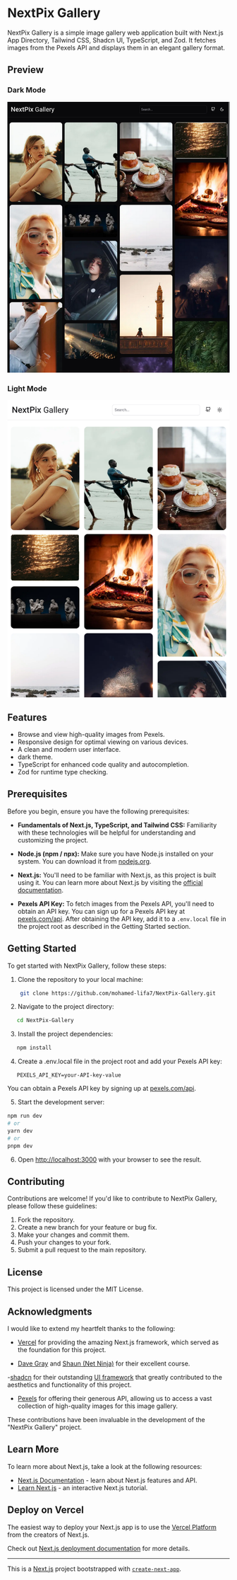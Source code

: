 # NextPix Gallery

NextPix Gallery is a simple image gallery web application built with Next.js App Directory, Tailwind CSS, Shadcn UI, TypeScript, and Zod. It fetches images from the Pexels API and displays them in an elegant gallery format.

## Preview

### Dark Mode

![Dark Mode Preview](./preview2.png)

### Light Mode

![Light Mode Preview](./preview1.png)

## Features

-  Browse and view high-quality images from Pexels.
-  Responsive design for optimal viewing on various devices.
-  A clean and modern user interface.
-  dark theme.
-  TypeScript for enhanced code quality and autocompletion.
-  Zod for runtime type checking.

## Prerequisites

Before you begin, ensure you have the following prerequisites:

-  **Fundamentals of Next.js, TypeScript, and Tailwind CSS:** Familiarity with these technologies will be helpful for understanding and customizing the project.

-  **Node.js (npm / npx):** Make sure you have Node.js installed on your system. You can download it from [nodejs.org](https://nodejs.org/).

-  **Next.js:** You'll need to be familiar with Next.js, as this project is built using it. You can learn more about Next.js by visiting the [official documentation](https://nextjs.org/docs).

-  **Pexels API Key:** To fetch images from the Pexels API, you'll need to obtain an API key. You can sign up for a Pexels API key at [pexels.com/api](https://www.pexels.com/api/). After obtaining the API key, add it to a `.env.local` file in the project root as described in the Getting Started section.

## Getting Started

To get started with NextPix Gallery, follow these steps:

1. Clone the repository to your local machine:

```bash
    git clone https://github.com/mohamed-lifa7/NextPix-Gallery.git
```

2. Navigate to the project directory:

```bash
   cd NextPix-Gallery
```

3. Install the project dependencies:

```bash
   npm install
```

4. Create a .env.local file in the project root and add your Pexels API key:

```plaintext
   PEXELS_API_KEY=your-API-key-value
```

You can obtain a Pexels API key by signing up at [pexels.com/api](https://www.pexels.com/api/).

5. Start the development server:

```bash
npm run dev
# or
yarn dev
# or
pnpm dev
```

6. Open [http://localhost:3000](http://localhost:3000) with your browser to see the result.

## Contributing

Contributions are welcome! If you'd like to contribute to NextPix Gallery, please follow these guidelines:

1. Fork the repository.
2. Create a new branch for your feature or bug fix.
3. Make your changes and commit them.
4. Push your changes to your fork.
5. Submit a pull request to the main repository.

## License

This project is licensed under the MIT License.

## Acknowledgments

I would like to extend my heartfelt thanks to the following:

-  [Vercel](https://vercel.com/) for providing the amazing Next.js framework, which served as the foundation for this project.

-  [Dave Gray](https://github.com/gitdagray) and [Shaun (Net Ninja)](https://github.com/iamshaunjp) for their excellent course.

-[shadcn](https://shadcn.com/) for their outstanding [UI framework](https://ui.shadcn.com/) that greatly contributed to the aesthetics and functionality of this project.

-  [Pexels](https://www.pexels.com/) for offering their generous API, allowing us to access a vast collection of high-quality images for this image gallery.

These contributions have been invaluable in the development of the "NextPix Gallery" project.

## Learn More

To learn more about Next.js, take a look at the following resources:

-  [Next.js Documentation](https://nextjs.org/docs) - learn about Next.js features and API.
-  [Learn Next.js](https://nextjs.org/learn) - an interactive Next.js tutorial.

## Deploy on Vercel

The easiest way to deploy your Next.js app is to use the [Vercel Platform](https://vercel.com/new?utm_medium=default-template&filter=next.js&utm_source=create-next-app&utm_campaign=create-next-app-readme) from the creators of Next.js.

Check out [Next.js deployment documentation](https://nextjs.org/docs/deployment) for more details.

---

This is a [Next.js](https://nextjs.org/) project bootstrapped with [`create-next-app`](https://github.com/vercel/next.js/tree/canary/packages/create-next-app).
